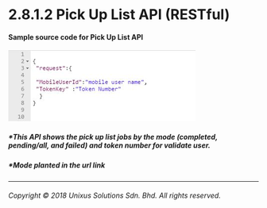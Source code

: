 # 2.8.1.2 Pick Up List API \(RESTful\)

#### Sample source code for Pick Up List API

![](/assets/countjson.JPG)

##### \*This API shows the pick up list jobs by the mode \(completed, pending/all, and failed\) and token number for validate user.

##### \*Mode planted in the url link

---

###### Copyright © 2018 Unixus Solutions Sdn. Bhd. All rights reserved.



